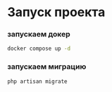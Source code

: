 # Запуск проекта

### запускаем докер
```bash
docker compose up -d
```

### запускаем миграцию
```bash
php artisan migrate
```
